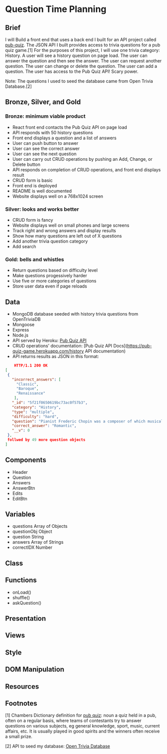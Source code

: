 # Question Time Planning

## Brief

I will Build a front end that uses a back end I built for an API project called [pub-quiz](https://github.com/ThwCorbin/pub-quiz "repo on GitHub"). The JSON API I built provides access to trivia questions for a pub quiz game.[1] For the purposes of this project, I will use one trivia category: History. A user will see a history question on page load. The user can answer the question and then see the answer. The user can request another question. The user can change or delete the question. The user can add a question. The user has access to the Pub Quiz API! Scary power.

Note: The questions I used to seed the database came from Open Trivia Database.[2]

## Bronze, Silver, and Gold

### Bronze: minimum viable product

- React front end contacts the Pub Quiz API on page load
- API responds with 50 history questions
- Front end displays a question and a list of answers
- User can push button to answer
- User can see the correct answer
- User can see the next question
- User can carry out CRUD operations by pushing an Add, Change, or Delete button
- API responds on completion of CRUD operations, and front end displays result
- CRUD form is basic
- Front end is deployed
- README is well documented
- Website displays well on a 768x1024 screen

### Silver: looks and works better

- CRUD form is fancy
- Website displays well on small phones and large screens
- Track right and wrong answers and display results
- Show how many questions are left out of X questions
- Add another trivia question category
- Add search

### Gold: bells and whistles

- Return questions based on difficulty level
- Make questions progessively harder
- Use five or more categories of questions
- Store user data even if page reloads

## Data

- MongoDB database seeded with history trivia questions from OpenTriviaDB
- Mongoose
- Express
- Node.js
- API served by Heroku: [Pub Quiz API](https://pub-quiz-game.herokuapp.com/history "JSON API history route")
- CRUD operations' documentation: [Pub Quiz API Docs](https://pub-quiz-game.herokuapp.com/history API documentation)
- API returns results as JSON in this format:

```json
 	HTTP/1.1 200 OK
[
 {
   "incorrect_answers": [
     "Classic",
     "Baroque",
     "Renaissance"
    ],
   "_id": "5f21f0650619bc73ac0f57b3",
   "category": "History",
   "type": "multiple",
   "difficulty": "hard",
   "question": "Pianist Frederic Chopin was a composer of which musical era?",
   "correct_answer": "Romantic",
   "__v": 0
 },
 follwed by 49 more question objects
]
```

## Components

- Header
- Question
- Answers
- AnswerBtn
- Edits
- EditBtn

## Variables

- questions Array of Objects
- questionObj Object
- question String
- answers Array of Strings
- correctIDX Number

## Class

## Functions

- onLoad()
- shuffle()
- askQuestion()

## Presentation

## Views

## Style

## DOM Manipulation

## Resources

## Footnotes

[1] Chambers Dictionary definition for [pub quiz](https://chambers.co.uk/search/?query=pub+quiz&title=21st "Chambers definition of pub quiz"): noun a quiz held in a pub, often on a regular basis, where teams of contestants try to answer questions on various subjects, eg general knowledge, sport, music, current affairs, etc. It is usually played in good spirits and the winners often receive a small prize.

[2] API to seed my database: [Open Trivia Database](https://opentdb.com/, "Free to use, user-contributed trivia question database.")
